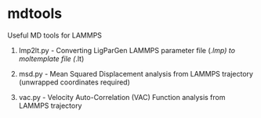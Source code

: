 # mdtools
Useful MD tools for LAMMPS

1) lmp2lt.py - Converting LigParGen LAMMPS parameter file (*.lmp) to moltemplate file (*.lt)

2) msd.py - Mean Squared Displacement analysis from LAMMPS trajectory (unwrapped coordinates required)

3) vac.py - Velocity Auto-Correlation (VAC) Function analysis from LAMMPS trajectory
